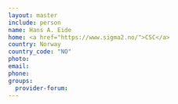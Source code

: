 ```yaml
---
layout: master
include: person
name: Hans A. Eide
home: <a href="https://www.sigma2.no/">CSC</a>
country: Norway
country_code: "NO"
photo:
email:
phone:
groups:
  provider-forum:
---
```

